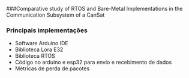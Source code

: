 ###Comparative study of RTOS and Bare-Metal Implementations in the Communication Subsystem of a CanSat

### Principais implementações
- Software Arduino IDE
- Biblioteca Lora E32
- Biblioteca RTOS
- Código no arduino e esp32 para envio e recebimento de dados
- Métricas de perda de pacotes
